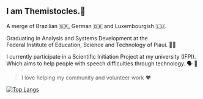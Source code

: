 ## I am Themistocles.🕺
A merge of Brazilian 🇧🇷, German 🇩🇪 and Luxembourgish 🇱🇺.

Graduating in Analysis and Systems Development at the  
Federal Institute of Education, Science and Technology of Piauí. 👨‍💻

I currently participate in a Scientific Initiation Project at my university (IFPI).  
Which aims to help people with speech difficulties through technology. 🗣 🌈

> I love helping my community and volunteer work ❤️

[![Top Langs](https://github-readme-stats.vercel.app/api/top-langs/?username=TemistoclesZwang&layout=compactshow_icons=true&theme=outrun)
](https://github.com/TemistoclesZwang/github-readme-stats)

<!-- more pins -->
<!-- [![Readme Card](https://github-readme-stats.vercel.app/api/pin/?username=anuraghazra&repo=github-readme-stats)](https://github.com/anuraghazra/github-readme-stats) -->

